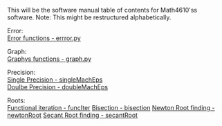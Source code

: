 This will be the software manual table of contents for Math4610'ss software.  Note: This might be restructured alphabetically. 

 Error:    
  [Error functions - errror.py](https://github.com/rj-may/math4610/blob/main/software_manual/absRelErr.md)
  
 Graph:   
  [Graphys functions - graph.py](https://github.com/rj-may/math4610/blob/main/software_manual/graph.md)

Precision:  
  [Single Precision - singleMachEps](https://github.com/rj-may/math4610/blob/main/software_manual/singleMachEps.md)   
  [Doulbe Precision - doubleMachEps](https://github.com/rj-may/math4610/blob/main/software_manual/doubleMachEps.md)
  

  
 Roots:     
  [Functional iteration - funcIter](https://github.com/rj-may/math4610/blob/main/software_manual/funcIter.md)
  [Bisection - bisection](https://github.com/rj-may/math4610/blob/main/software_manual/bisection.md)
  [Newton Root finding - newtonRoot](https://github.com/rj-may/math4610/blob/main/software_manual/newtonRoot.md)
  [Secant Root finding - secantRoot](https://github.com/rj-may/math4610/blob/main/software_manual/secantRoot.md)
 
  
